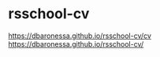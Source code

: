 # rsschool-cv
https://dbaronessa.github.io/rsschool-cv/cv
https://dbaronessa.github.io/rsschool-cv/
